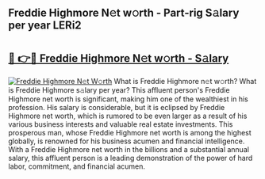 ## Freddie Highmore N𝚎t w𝚘rth - Part-rig S𝚊lary per year LERi2

# <h2><a href="http://gc1aby9.nevu.top/?p=Freddie+Highmore">🔗 👉🔴 Freddie Highmore N𝚎t w𝚘rth - S𝚊lary</a></h2>

[![Freddie Highmore N𝚎t W𝚘rth](https://i.imgur.com/Oavwk0R.jpeg)](http://gc1aby9.nevu.top/?p=Freddie+Highmore)
What is Freddie Highmore n𝚎t w𝚘rth? What is Freddie Highmore s𝚊lary per year?
This affluent person's Freddie Highmore net worth is significant, making him one of the wealthiest in his profession. His salary is considerable, but it is eclipsed by Freddie Highmore net worth, which is rumored to be even larger as a result of his various business interests and valuable real estate investments. This prosperous man, whose Freddie Highmore net worth is among the highest globally, is renowned for his business acumen and financial intelligence. With a Freddie Highmore net worth in the billions and a substantial annual salary, this affluent person is a leading demonstration of the power of hard labor, commitment, and financial acumen.
